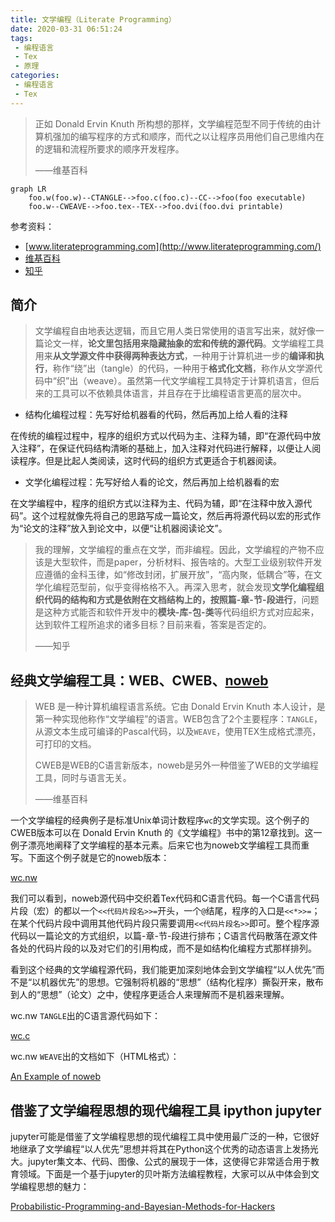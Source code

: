 ```yaml
---
title: 文学编程（Literate Programming）
date: 2020-03-31 06:51:24
tags: 
 - 编程语言
 - Tex
 - 原理
categories: 
 - 编程语言
 - Tex
---
```


>正如 Donald Ervin Knuth 所构想的那样，文学编程范型不同于传统的由计算机强加的编写程序的方式和顺序，而代之以让程序员用他们自己思维内在的逻辑和流程所要求的顺序开发程序。
>
>——维基百科

```mermaid
graph LR
    foo.w(foo.w)--CTANGLE-->foo.c(foo.c)--CC-->foo(foo executable)
    foo.w--CWEAVE-->foo.tex--TEX-->foo.dvi(foo.dvi printable)
```

参考资料：
* [www.literateprogramming.com](http://www.literateprogramming.com/)
* [维基百科](https://zh.wikipedia.org/wiki/%E6%96%87%E5%AD%A6%E7%BC%96%E7%A8%8B)
* [知乎](https://www.zhihu.com/question/26978956)

## 简介

>文学编程自由地表达逻辑，而且它用人类日常使用的语言写出来，就好像一篇论文一样，**论文里包括用来隐藏抽象的宏和传统的源代码**。文学编程工具用来**从文学源文件中获得两种表达方式**，一种用于计算机进一步的**编译和执行**，称作“绕”出（tangle）的代码，一种用于**格式化文档**，称作从文学源代码中“织”出（weave）。虽然第一代文学编程工具特定于计算机语言，但后来的工具可以不依赖具体语言，并且存在于比编程语言更高的层次中。

* 结构化编程过程：先写好给机器看的代码，然后再加上给人看的注释

在传统的编程过程中，程序的组织方式以代码为主、注释为辅，即“在源代码中放入注释”，在保证代码结构清晰的基础上，加入注释对代码进行解释，以便让人阅读程序。但是比起人类阅读，这时代码的组织方式更适合于机器阅读。

* 文学化编程过程：先写好给人看的论文，然后再加上给机器看的宏

在文学编程中，程序的组织方式以注释为主、代码为辅，即“在注释中放入源代码”。这个过程就像先将自己的思路写成一篇论文，然后再将源代码以宏的形式作为“论文的注释”放入到论文中，以便“让机器阅读论文”。

>我的理解，文学编程的重点在文学，而非编程。因此，文学编程的产物不应该是大型软件，而是paper，分析材料、报告啥的。大型工业级别软件开发应遵循的金科玉律，如“修改封闭，扩展开放”，“高内聚，低耦合”等，在文学化编程范型前，似乎变得格格不入。再深入思考，就会发现**文学化编程组织代码的结构和方式是依附在文档结构上的，按照篇-章-节-段进行**，问题是这种方式能否和软件开发中的**模块-库-包-类**等代码组织方式对应起来，达到软件工程所追求的诸多目标？目前来看，答案是否定的。
>
>——知乎

## 经典文学编程工具：WEB、CWEB、[noweb](https://www.ctan.org/pkg/noweb)

>WEB 是一种计算机编程语言系统。它由 Donald Ervin Knuth 本人设计，是第一种实现他称作“文学编程”的语言。WEB包含了2个主要程序：`TANGLE`，从源文本生成可编译的Pascal代码，以及`WEAVE`，使用TEX生成格式漂亮，可打印的文档。
>
>CWEB是WEB的C语言新版本，noweb是另外一种借鉴了WEB的文学编程工具，同时与语言无关。
>
>——维基百科

一个文学编程的经典例子是标准Unix单词计数程序`wc`的文学实现。这个例子的CWEB版本可以在 Donald Ervin Knuth 的《文学编程》书中的第12章找到。这一例子漂亮地阐释了文学编程的基本元素。后来它也为noweb文学编程工具而重写。下面这个例子就是它的noweb版本：

[wc.nw](i/wc.nw)

我们可以看到，noweb源代码中交织着Tex代码和C语言代码。每一个C语言代码片段（宏）的都以一个`<<代码片段名>>=`开头，一个`@`结尾，程序的入口是`<<*>>=`；在某个代码片段中调用其他代码片段只需要调用`<<代码片段名>>`即可。整个程序源代码以一篇论文的方式组织，以篇-章-节-段进行排布；C语言代码散落在源文件各处的代码片段的以及对它们的引用构成，而不是如结构化编程方式那样排列。

看到这个经典的文学编程源代码，我们能更加深刻地体会到文学编程“以人优先”而不是“以机器优先”的思想。它强制将机器的“思想”（结构化程序）撕裂开来，散布到人的“思想”（论文）之中，使程序更适合人来理解而不是机器来理解。

wc.nw `TANGLE`出的C语言源代码如下：

[wc.c](i/wc.c)

wc.nw `WEAVE`出的文档如下（HTML格式）：

[An Example of noweb](i/An%20Example%20of%20noweb.pdf)

## 借鉴了文学编程思想的现代编程工具 ipython jupyter

jupyter可能是借鉴了文学编程思想的现代编程工具中使用最广泛的一种，它很好地继承了文学编程“以人优先”思想并将其在Python这个优秀的动态语言上发扬光大。jupyter集文本、代码、图像、公式的展现于一体，这使得它非常适合用于教育领域。下面是一个基于jupyter的贝叶斯方法编程教程，大家可以从中体会到文学编程思想的魅力：

[Probabilistic-Programming-and-Bayesian-Methods-for-Hackers](https://github.com/CamDavidsonPilon/Probabilistic-Programming-and-Bayesian-Methods-for-Hackers)
